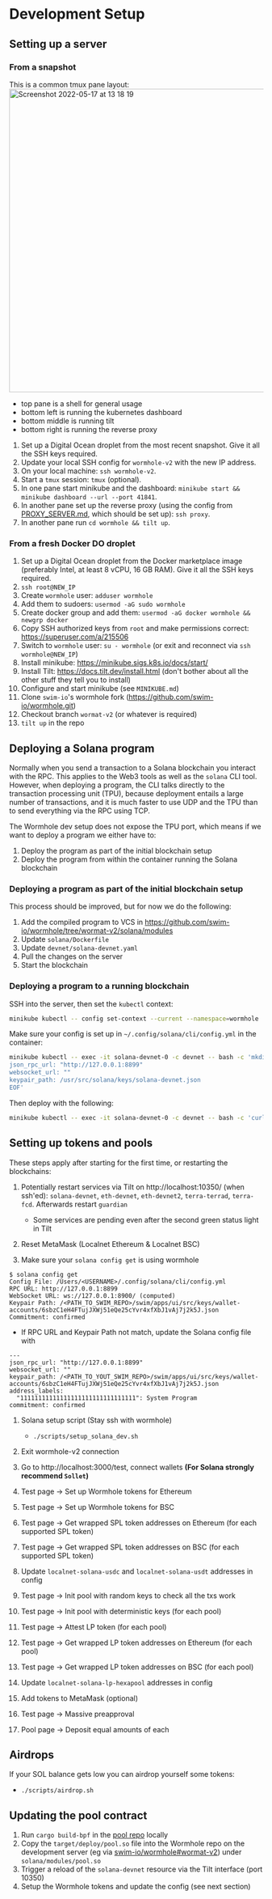# Development Setup

## Setting up a server

### From a snapshot

This is a common tmux pane layout:  
<img width="600" alt="Screenshot 2022-05-17 at 13 18 19" src="https://user-images.githubusercontent.com/101085251/170914495-708899eb-74c6-4c3c-bd04-2f7da7d3ad24.png">
- top pane is a shell for general usage
- bottom left is running the kubernetes dashboard
- bottom middle is running tilt
- bottom right is running the reverse proxy


1. Set up a Digital Ocean droplet from the most recent snapshot. Give it all the SSH keys required.
1. Update your local SSH config for `wormhole-v2` with the new IP address.
1. On your local machine: `ssh wormhole-v2`.
1. Start a `tmux` session: `tmux` (optional).
1. In one pane start minikube and the dashboard: `minikube start && minikube dashboard --url --port 41841`.
1. In another pane set up the reverse proxy (using the config from [PROXY_SERVER.md](PROXY_SERVER.md), which should be set up): `ssh proxy`.
1. In another pane run `cd wormhole && tilt up`.

### From a fresh Docker DO droplet

1. Set up a Digital Ocean droplet from the Docker marketplace image (preferably Intel, at least 8 vCPU, 16 GB RAM). Give it all the SSH keys required.
1. `ssh root@NEW_IP`
1. Create `wormhole` user: `adduser wormhole`
1. Add them to sudoers: `usermod -aG sudo wormhole`
1. Create docker group and add them: `usermod -aG docker wormhole && newgrp docker`
1. Copy SSH authorized keys from `root` and make permissions correct: https://superuser.com/a/215506
1. Switch to `wormhole` user: `su - wormhole` (or exit and reconnect via `ssh wormhole@NEW_IP`)
1. Install minikube: https://minikube.sigs.k8s.io/docs/start/
1. Install Tilt: https://docs.tilt.dev/install.html (don't bother about all the other stuff they tell you to install)
1. Configure and start minikube (see `MINIKUBE.md`)
1. Clone `swim-io`'s wormhole fork (https://github.com/swim-io/wormhole.git)
1. Checkout branch `wormat-v2` (or whatever is required)
1. `tilt up` in the repo

## Deploying a Solana program

Normally when you send a transaction to a Solana blockchain you interact with the RPC. This applies to the Web3 tools as well as the `solana` CLI tool. However, when deploying a program, the CLI talks directly to the transaction processing unit (TPU), because deployment entails a large number of transactions, and it is much faster to use UDP and the TPU than to send everything via the RPC using TCP.

The Wormhole dev setup does not expose the TPU port, which means if we want to deploy a program we either have to:

1. Deploy the program as part of the initial blockchain setup
1. Deploy the program from within the container running the Solana blockchain

### Deploying a program as part of the initial blockchain setup

This process should be improved, but for now we do the following:

1. Add the compiled program to VCS in https://github.com/swim-io/wormhole/tree/wormat-v2/solana/modules
1. Update `solana/Dockerfile`
1. Update `devnet/solana-devnet.yaml`
1. Pull the changes on the server
1. Start the blockchain

### Deploying a program to a running blockchain

SSH into the server, then set the `kubectl` context:

```sh
minikube kubectl -- config set-context --current --namespace=wormhole
```

Make sure your config is set up in `~/.config/solana/cli/config.yml` in the container:

```sh
minikube kubectl -- exec -it solana-devnet-0 -c devnet -- bash -c 'mkdir -p ~/.config/solana/cli && cat <<EOF > ~/.config/solana/cli/config.yml
json_rpc_url: "http://127.0.0.1:8899"
websocket_url: ""
keypair_path: /usr/src/solana/keys/solana-devnet.json
EOF'
```

Then deploy with the following:

```sh
minikube kubectl -- exec -it solana-devnet-0 -c devnet -- bash -c 'curl -L --silent <URL_OF_FILE> > "/tmp/<FILENAME>" && solana program deploy "/tmp/<FILENAME>" -k test-ledger/validator-keypair.json'
```

## Setting up tokens and pools

These steps apply after starting for the first time, or restarting the blockchains:

1. Potentially restart services via Tilt on http://localhost:10350/ (when ssh'ed): `solana-devnet`, `eth-devnet`, `eth-devnet2`, `terra-terrad`, `terra-fcd`. Afterwards restart `guardian`

   - Some services are pending even after the second green status light in Tilt

1. Reset MetaMask (Localnet Ethereum & Localnet BSC)
1. Make sure your `solana config get` is using wormhole

```
$ solana config get
Config File: /Users/<USERNAME>/.config/solana/cli/config.yml
RPC URL: http://127.0.0.1:8899
WebSocket URL: ws://127.0.0.1:8900/ (computed)
Keypair Path: /<PATH_TO_SWIM_REPO>/swim/apps/ui/src/keys/wallet-accounts/6sbzC1eH4FTujJXWj51eQe25cYvr4xfXbJ1vAj7j2k5J.json
Commitment: confirmed
```

  - If RPC URL and Keypair Path not match, update the Solana config file with

```
---
json_rpc_url: "http://127.0.0.1:8899"
websocket_url: ""
keypair_path: /<PATH_TO_YOUT_SWIM_REPO>/swim/apps/ui/src/keys/wallet-accounts/6sbzC1eH4FTujJXWj51eQe25cYvr4xfXbJ1vAj7j2k5J.json
address_labels:
  "11111111111111111111111111111111": System Program
commitment: confirmed
```

1. Solana setup script (Stay ssh with wormhole)

   - `./scripts/setup_solana_dev.sh`

1. Exit wormhole-v2 connection
1. Go to http://localhost:3000/test, connect wallets **(For Solana strongly recommend `Sollet`)**
1. Test page -> Set up Wormhole tokens for Ethereum
1. Test page -> Set up Wormhole tokens for BSC
1. Test page -> Get wrapped SPL token addresses on Ethereum (for each supported SPL token)
1. Test page -> Get wrapped SPL token addresses on BSC (for each supported SPL token)
1. Update `localnet-solana-usdc` and `localnet-solana-usdt` addresses in config
1. Test page -> Init pool with random keys to check all the txs work
1. Test page -> Init pool with deterministic keys (for each pool)
1. Test page -> Attest LP token (for each pool)
1. Test page -> Get wrapped LP token addresses on Ethereum (for each pool)
1. Test page -> Get wrapped LP token addresses on BSC (for each pool)
1. Update `localnet-solana-lp-hexapool` addresses in config
1. Add tokens to MetaMask (optional)
1. Test page -> Massive preapproval
1. Pool page -> Deposit equal amounts of each

## Airdrops

If your SOL balance gets low you can airdrop yourself some tokens:

- `./scripts/airdrop.sh`

## Updating the pool contract

1. Run `cargo build-bpf` in the [pool repo](https://github.com/swim-io/pool) locally
1. Copy the `target/deploy/pool.so` file into the Wormhole repo on the development server (eg via [swim-io/wormhole#wormat-v2](https://github.com/swim-io/wormhole/tree/wormat-v2)) under `solana/modules/pool.so`
1. Trigger a reload of the `solana-devnet` resource via the Tilt interface (port 10350)
1. Setup the Wormhole tokens and update the config (see next section)

